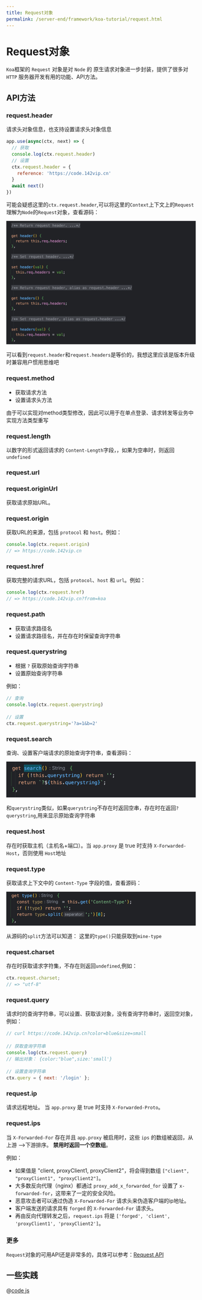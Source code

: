 ```yaml
---
title: Request对象
permalink: /server-end/framework/koa-tutorial/request.html
---
```


# Request对象

`Koa`框架的 `Request` 对象是对 `Node` 的 原生请求对象进一步封装，提供了很多对 `HTTP` 服务器开发有用的功能、API方法。

## API方法

### request.header

请求头对象信息，也支持设置请求头对象信息

```js
app.use(async(ctx, next) => {
  // 获取
  console.log(ctx.request.header)
  // 设置
  ctx.request.header = {
    reference: 'https://code.142vip.cn'
  }
  await next()
})
```

可能会疑惑这里的`ctx.request.header`,可以将这里的`Context`上下文上的`Request`理解为`Node`的`Request`对象，查看源码：

![](../images/ctx-request-header.png)

可以看到`request.header`和`request.headers`是等价的，我想这里应该是版本升级时兼容用户惯用思维吧

### request.method

- 获取请求方法
- 设置请求头方法

由于可以实现对method类型修改，因此可以用于在单点登录、请求转发等业务中实现方法类型重写

### request.length

以数字的形式返回请求的 `Content-Length`字段，，如果为空串时，则返回`undefined`

### request.url

### request.originUrl

获取请求原始URL。

### request.origin

获取URL的来源，包括 `protocol` 和 `host`。例如：

```js
console.log(ctx.request.origin)
// => https://code.142vip.cn
```

### request.href

获取完整的请求URL，包括 `protocol`、`host` 和 `url`。例如：

```js
console.log(ctx.request.href)
// => https://code.142vip.cn?from=koa
```

### request.path

- 获取请求路径名
- 设置请求路径名，并在存在时保留查询字符串

### request.querystring

- 根据 `?` 获取原始查询字符串
- 设置原始查询字符串

例如：

```js
// 查询
console.log(ctx.request.querystring)

// 设置
ctx.request.querystring='?a=1&b=2'
```

### request.search

查询、设置客户端请求的原始查询字符串，查看源码：

![](../images/ctx-request-search.png)

和`querystring`类似，如果`querystring`不存在时返回空串，存在时在返回`?querystring`,用来显示原始查询字符串

### request.host

存在时获取主机（主机名+端口）。当 `app.proxy` 是 true 时支持 `X-Forwarded-Host`，否则使用 `Host`地址

### request.type

获取请求上下文中的 `Content-Type` 字段的值，查看源码：

![](../images/ctx-request-type.png)

从源码的`split`方法可以知道： 这里的`type()`只能获取到`mine-type`

### request.charset

存在时获取请求字符集，不存在则返回`undefined`,例如：

```js
ctx.request.charset;
// => "utf-8"
```

### request.query

请求时的查询字符串，可以设置、获取该对象，没有查询字符串时，返回空对象，例如：

```js
// curl https://code.142vip.cn?color=blue&size=small

// 获取查询字符串
console.log(ctx.request.query)
// 输出对象： {color:"blue",size:'small'}
 
// 设置查询字符串
ctx.query = { next: '/login' };

```

### request.ip

请求远程地址。 当 `app.proxy` 是 true 时支持 `X-Forwarded-Proto`。

### request.ips

当 `X-Forwarded-For` 存在并且 `app.proxy` 被启用时，这些 `ips` 的数组被返回，从上游 -->下游排序。 **禁用时返回一个空数组**。

例如：

- 如果值是 "client, proxyClient1, proxyClient2"，将会得到数组 `["client", "proxyClient1", "proxyClient2"]`。
- 大多数反向代理（nginx）都通过 `proxy_add_x_forwarded_for` 设置了 `x-forwarded-for`，这带来了一定的安全风险。
- 恶意攻击者可以通过伪造 `X-Forwarded-For` 请求头来伪造客户端的ip地址。
- 客户端发送的请求具有 `forged` 的 `X-Forwarded-For` 请求头。
- 再由反向代理转发之后，`request.ips` 将是 `['forged', 'client', 'proxyClient1', 'proxyClient2']`。

### 更多

`Request`对象的可用API还是非常多的，具体可以参考：[Request API](https://github.com/koajs/koa/blob/master/lib/request.js)

## 一些实践

@[code js](@code/koa/koa-request.js)
